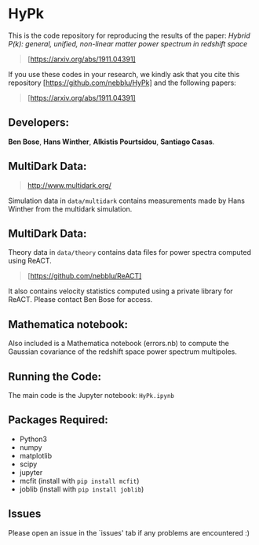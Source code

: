# HyPk

This is the code repository for reproducing the results of the paper:
*Hybrid P(k): general, unified, non-linear matter power spectrum in redshift space*
> [https://arxiv.org/abs/1911.04391]

If you use these codes in your research, we kindly ask
that you cite this repository [https://github.com/nebblu/HyPk] and the following papers:
> [https://arxiv.org/abs/1911.04391] 

## Developers:

**Ben Bose**, **Hans Winther**, **Alkistis Pourtsidou**, **Santiago Casas**.

## MultiDark Data:

> http://www.multidark.org/

Simulation data in `data/multidark` contains measurements made by Hans Winther from the multidark simulation.

## MultiDark Data:

Theory data in `data/theory` contains data files for power spectra computed using ReACT. 
> [https://github.com/nebblu/ReACT]

It also contains velocity statistics computed using  a private library for ReACT. Please contact Ben Bose for access. 

## Mathematica notebook:

Also included is a Mathematica notebook (errors.nb) to compute the Gaussian covariance of the redshift space power spectrum multipoles. 

## Running the Code:

The main code is the Jupyter notebook: `HyPk.ipynb`

## Packages Required:

 - Python3
 - numpy
 - matplotlib
 - scipy
 - jupyter 
 - mcfit (install with `pip install mcfit`)
 - joblib (install with `pip install joblib`)
 
 ## Issues
 
 Please  open an issue in the `issues' tab  if any problems are encountered :) 
